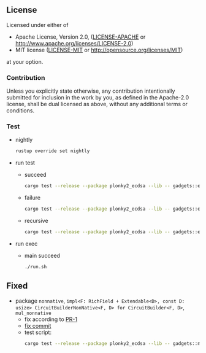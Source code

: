 ## License

Licensed under either of

* Apache License, Version 2.0, ([LICENSE-APACHE](LICENSE-APACHE) or http://www.apache.org/licenses/LICENSE-2.0)
* MIT license ([LICENSE-MIT](LICENSE-MIT) or http://opensource.org/licenses/MIT)

at your option.


### Contribution

Unless you explicitly state otherwise, any contribution intentionally submitted for inclusion in the work by you, as defined in the Apache-2.0 license, shall be dual licensed as above, without any additional terms or conditions.

### Test

- nightly

    ```sh
    rustup override set nightly
    ```

- run test
    - succeed

        ```sh
        cargo test --release --package plonky2_ecdsa --lib -- gadgets::ecdsa::tests::test_prove_ecdsa --exact --nocapture --ignored
        ```

    - failure

        ```sh
        cargo test --release --package plonky2_ecdsa --lib -- gadgets::ecdsa::tests::test_failure_fake_pk --exact --nocapture --ignored
        ```

    - recursive

        ```sh
        cargo test --release --package plonky2_ecdsa --lib -- gadgets::ecdsa::tests::test_two_ecdsa_recursive --exact --nocapture --ignored
        ```

- run exec
    - main succeed

        ```sh
        ./run.sh
        ```

## Fixed

- package `nonnative`, `impl<F: RichField + Extendable<D>, const D: usize> CircuitBuilderNonNative<F, D>
    for CircuitBuilder<F, D>`, `mul_nonnative`
    - fix according to [PR-1](https://github.com/mir-protocol/plonky2-ecdsa/pull/1)
    - [fix commit](https://github.com/mir-protocol/plonky2-ecdsa/commit/dd03c7d5c156f026d6ba39b63d517b2d447fc6c9)
    - test script:
        ```sh
        cargo test --release --package plonky2_ecdsa --lib -- gadgets::nonnative::tests::test_overflow --exact --nocapture
        ```
